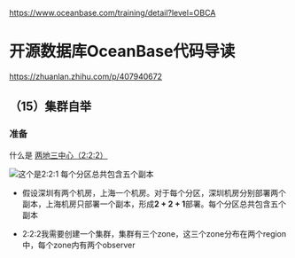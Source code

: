 https://www.oceanbase.com/training/detail?level=OBCA





# 开源数据库OceanBase代码导读

https://zhuanlan.zhihu.com/p/407940672

## （15）集群自举





### 准备



什么是 [两地三中心（2:2:2）](https://help.aliyun.com/apsara/enterprise/v_3_10_0_20200506/oceanbase/enterprise-technical-whitepaper/three-data-centers-in-the-same-city-1.html?spm=a2c4g.14484438.10001.41)



![这个是2:2:1 每个分区总共包含五个副本](https://static-aliyun-doc.oss-cn-hangzhou.aliyuncs.com/assets/img/zh-CN/4144591951/p27725.png)







- 假设深圳有两个机房，上海一个机房。对于每个分区，深圳机房分别部署两个副本，上海机房只部署一个副本，形成**2 + 2 + 1**部署。每个分区总共包含五个副本

-  2:2:2我需要创建一个集群，集群有三个zone，这三个zone分布在两个region中，每个zone内有两个observer

